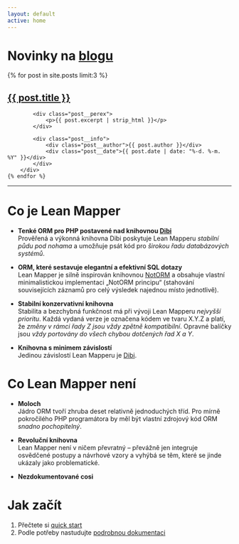 ```yaml
---
layout: default
active: home
---
```


# Novinky na <a href="/blog/">blogu</a>

<div class="posts">
	{% for post in site.posts limit:3 %}
		<div class="post">
			<h2 class="post__title"><a href="{{ post.url }}">{{ post.title }}</a></h2>

			<div class="post__perex">
				<p>{{ post.excerpt | strip_html }}</p>
			</div>

			<div class="post__info">
				<div class="post__author">{{ post.author }}</div>
				<div class="post__date">{{ post.date | date: "%-d. %-m. %Y" }}</div>
			</div>
		</div>
	{% endfor %}
</div>

-----


# Co je Lean Mapper

- **Tenké ORM pro PHP postavené nad knihovnou [Dibi](https://dibiphp.com)**
<br> Prověřená a výkonná knihovna Dibi poskytuje Lean Mapperu *stabilní půdu pod nohama* a umožňuje psát kód pro *širokou řadu databázových systémů*.

- **ORM, které sestavuje elegantní a efektivní SQL dotazy**
<br> Lean Mapper je silně inspirován knihovnou [NotORM](http://www.notorm.com) a obsahuje vlastní minimalistickou implementaci „NotORM principu“ (stahování souvisejících záznamů pro celý výsledek najednou místo jednotlivě).

- **Stabilní konzervativní knihovna**
<br> Stabilita a bezchybná funkčnost má při vývoji Lean Mapperu *nejvyšší prioritu*. Každá vydaná verze je označena kódem ve tvaru X.Y.Z a platí, že *změny v rámci řady Z jsou vždy zpětně kompatibilní*. Opravné balíčky jsou *vždy portovány do všech chybou dotčených řad X a Y*.

- **Knihovna s minimem závislostí**
<br> Jedinou závislostí Lean Mapperu je [Dibi](https://dibiphp.com).


# Co Lean Mapper není

- **Moloch**
<br> Jádro ORM tvoří zhruba deset relativně jednoduchých tříd. Pro mírně pokročilého PHP programátora by měl být vlastní zdrojový kód ORM <em>snadno pochopitelný</em>.

- **Revoluční knihovna**
<br> Lean Mapper není v ničem převratný &ndash; převážně jen integruje osvědčené postupy a návrhové vzory a vyhýbá se těm, které se jinde ukázaly jako problematické.

- **Nezdokumentované cosi**

# Jak začít

1. Přečtete si [quick start](/cs/quick-start/)
2. Podle potřeby nastudujte [podrobnou dokumentaci](/cs/)
